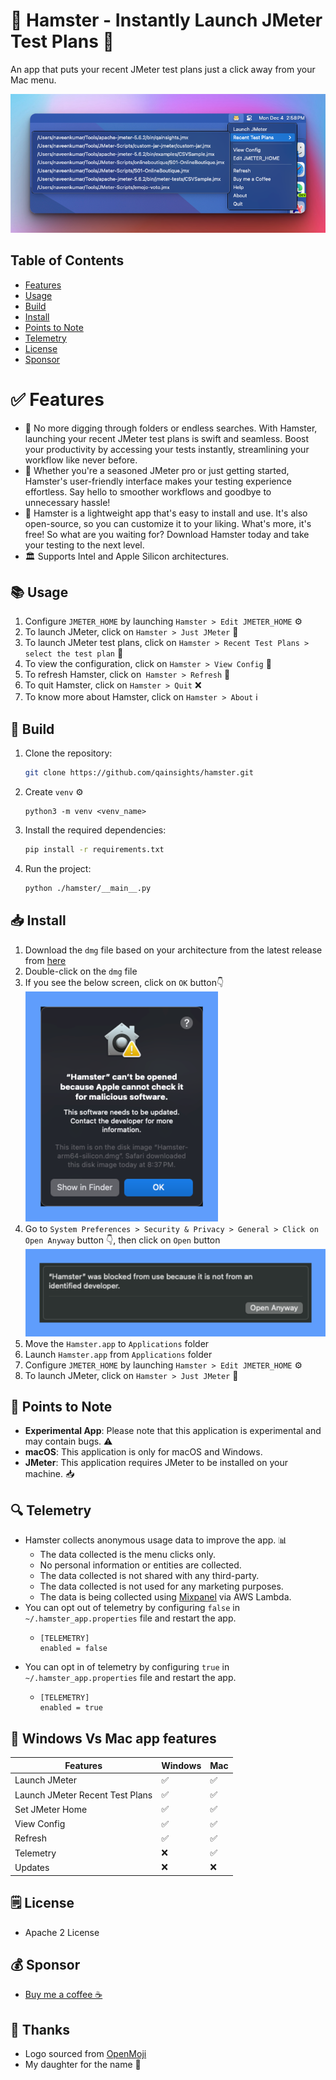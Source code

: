 # 🐹 Hamster - Instantly Launch JMeter Test Plans 🚀

An app that puts your recent JMeter test plans just a click away from your Mac menu.

![Hamster - Instantly Launch JMeter Test Plans](./assets/Hamster.png)

## Table of Contents

- [Features](#-features)
- [Usage](#-usage)
- [Build](#-build)
- [Install](#-install)
- [Points to Note](#-points-to-note)
- [Telemetry](#-telemetry)
- [License](#-license)
- [Sponsor](#-sponsor)

# ✅ Features
- 🎯 No more digging through folders or endless searches. With Hamster, launching your recent JMeter test plans is swift and seamless. Boost your productivity by accessing your tests instantly, streamlining your workflow like never before.
- 🌟 Whether you're a seasoned JMeter pro or just getting started, Hamster's user-friendly interface makes your testing experience effortless. Say hello to smoother workflows and goodbye to unnecessary hassle!
- 🚀 Hamster is a lightweight app that's easy to install and use. It's also open-source, so you can customize it to your liking. What's more, it's free! So what are you waiting for? Download Hamster today and take your testing to the next level.
- 🏛️ Supports Intel and Apple Silicon architectures.

## 📚 Usage

1. Configure `JMETER_HOME` by launching `Hamster > Edit JMETER_HOME` ⚙️
2. To launch JMeter, click on `Hamster > Just JMeter` 🚀
3. To launch JMeter test plans, click on `Hamster > Recent Test Plans > select the test plan` 🚀
4. To view the configuration, click on `Hamster > View Config` 👀
5. To refresh Hamster, click on` Hamster > Refresh` 🔄
6. To quit Hamster, click on `Hamster > Quit` ❌
7. To know more about Hamster, click on `Hamster > About` ℹ️

## 🚀 Build

1. Clone the repository:

    ```bash
    git clone https://github.com/qainsights/hamster.git
    ```
2. Create `venv` ⚙️

    ```
    python3 -m venv <venv_name>
    ```
3. Install the required dependencies:

    ```bash
    pip install -r requirements.txt
    ```
4. Run the project:
    ```bash
    python ./hamster/__main__.py
    ```

## 📥 Install

1. Download the `dmg` file based on your architecture from the latest release from [here](https://github.com/QAInsights/hamster/releases)
2. Double-click on the `dmg` file
3. If you see the below screen, click on `OK` button👇    
    ![Hamster - Security Warning](./assets/SecurityWarning.png)
4. Go to `System Preferences > Security & Privacy > General > Click on Open Anyway` button 👇, then click on `Open` button    
    ![Hamster - Open Anyway](./assets/OpenAnyway.png)
5. Move the `Hamster.app` to `Applications` folder
6. Launch `Hamster.app` from `Applications` folder
7. Configure `JMETER_HOME` by launching `Hamster > Edit JMETER_HOME` ⚙️
8. To launch JMeter, click on `Hamster > Just JMeter` 🚀

## 🎯 Points to Note

- **Experimental App**: Please note that this application is experimental and may contain bugs. ⚠️
- **macOS**: This application is only for macOS and Windows.
- **JMeter**: This application requires JMeter to be installed on your machine. 📥

## 🔍 Telemetry

- Hamster collects anonymous usage data to improve the app. 📊
  - The data collected is the menu clicks only.
  - No personal information or entities are collected.
  - The data collected is not shared with any third-party.
  - The data collected is not used for any marketing purposes.
  - The data is being collected using [Mixpanel](https://mixpanel.com) via AWS Lambda.
- You can opt out of telemetry by configuring `false` in `~/.hamster_app.properties` file and restart the app.
  - ```commandline
    [TELEMETRY]
    enabled = false
    ```
- You can opt in of telemetry by configuring `true` in `~/.hamster_app.properties` file and restart the app.
  - ```commandline
    [TELEMETRY]
    enabled = true
    ```

## 🧩 Windows Vs Mac app features

| Features                        | Windows | Mac |
|---------------------------------|---------|-----|
| Launch JMeter                   | ✅       | ✅   |
| Launch JMeter Recent Test Plans | ✅       | ✅   |
| Set JMeter Home                 | ✅       | ✅   |
| View Config                     | ✅       | ✅   |
| Refresh                         | ✅       | ✅   |
| Telemetry                       | ❌       | ✅   |
| Updates                         | ❌       | ❌  |


## 🗒️ License
- Apache 2 License

## 💰 Sponsor
- [Buy me a coffee ☕](https://www.buymeacoffee.com/qainsights)

## 🙏 Thanks
- Logo sourced from [OpenMoji](https://openmoji.org/library/emoji-1F439/)
- My daughter for the name 🐹
